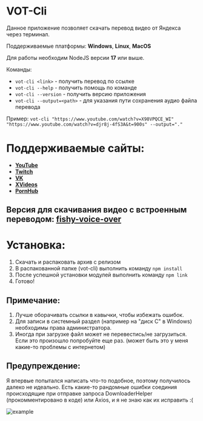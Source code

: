 # VOT-Cli

Данное приложение позволяет скачать перевод видео от Яндекса через терминал.

Поддерживаемые платформы: **Windows**, **Linux**, **MacOS**

Для работы необходим NodeJS версии **17** или выше.

Команды:
- `vot-cli <link>` - получить перевод по ссылке
- `vot-cli --help` - получить помощь по команде
- `vot-cli --version` - получить версию приложения
- `vot-cli --output=<path>` - для указания пути сохранения аудио файла перевода

Пример: `vot-cli "https://www.youtube.com/watch?v=X98VPQCE_WI" "https://www.youtube.com/watch?v=djr8j-4fS3A&t=900s" --output="."`

# Поддерживаемые сайты:
- **[YouTube](https://www.youtube.com)**
- **[Twitch](https://www.twitch.tv)**
- **[VK](https://vk.com)**
- **[XVideos](https://xvideos.com/)**
- **[PornHub](https://rt.pornhub.com/)** 

## Версия для скачивания видео с встроенным переводом: [fishy-voice-over](https://gitlab.com/musickiller/fishy-voice-over/-/blob/main/translate.fish)

# Установка:
1. Скачать и распаковать архив с релизом
2. В распакованной папке (vot-cli) выполнить команду `npm install`
3. После успешной установки модулей выполнить команду `npm link`
4. Готово!

## Примечание:
1. Лучше оборачивать ссылки в кавычки, чтобы избежать ошибок.
2. Для записи в системный раздел (например на "диск C" в Windows) необходимы права администратора.
3. Иногда при загрузке файл может не перевестись/не загрузиться. Если это произошло попробуйте еще раз. (может быть это у меня какие-то проблемы с интернетом)

## Предупреждение:
Я впервые попытался написать что-то подобное, поэтому получилось далеко не идеально. Есть какие-то рандомные ошибки соединия происходящие при отправке запроса DownloaderHelper (прокомментировано в коде) или Axios, и я не знаю как их исправить :(

![example](https://github.com/ilyhalight/voice-over-translation/blob/master/vot-cli/example.png "btn")
